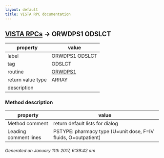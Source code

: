 ```yaml
---
layout: default
title: VISTA RPC documentation
---
```




## [VISTA RPCs](TableOfContent.md) &#8594; ORWDPS1 ODSLCT 

 property | value 
--- | --- 
 label | ORWDPS1 ODSLCT
 tag | ODSLCT
 routine | [ORWDPS1](http://code.osehra.org/dox/Routine_ORWDPS1_source.html)
 return value type | ARRAY
 description | 


### Method description

 property | value 
--- | --- 
 Method comment | return default lists for dialog
 Leading comment lines | PSTYPE: pharmacy type (U=unit dose, F=IV fluids, O=outpatient)




 ###### Generated on January 11th 2017, 6:39:42 am